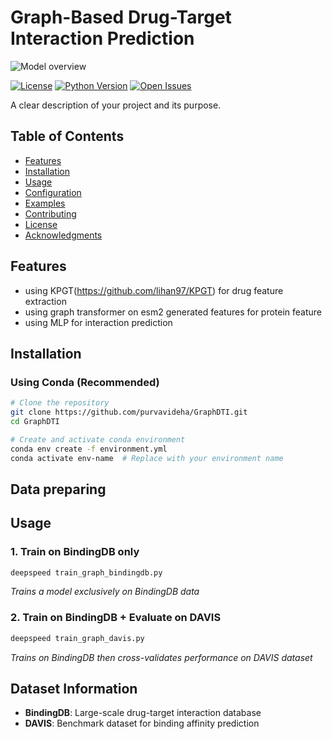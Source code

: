 # Graph-Based Drug-Target Interaction Prediction

  ![Model overview](https://github.com/user-attachments/assets/df2fc688-54ad-42a1-bc99-201528d6367a) <!-- Optional -->

[![License](https://img.shields.io/badge/License-MIT-blue.svg)](https://opensource.org/licenses/MIT)
[![Python Version](https://img.shields.io/badge/python-3.8%20%7C%203.9%20%7C%203.10-blue)](https://www.python.org/)
[![Open Issues](https://img.shields.io/github/issues/your-username/repo-name)](https://github.com/your-username/repo-name/issues)

A clear description of your project and its purpose.

## Table of Contents
- [Features](#features)
- [Installation](#installation)
- [Usage](#usage)
- [Configuration](#configuration)
- [Examples](#examples)
- [Contributing](#contributing)
- [License](#license)
- [Acknowledgments](#acknowledgments)

## Features
- using KPGT(https://github.com/lihan97/KPGT) for drug feature extraction
- using graph transformer on esm2 generated features for protein feature
- using MLP for interaction prediction

## Installation


### Using Conda (Recommended)
```bash
# Clone the repository
git clone https://github.com/purvavideha/GraphDTI.git
cd GraphDTI

# Create and activate conda environment
conda env create -f environment.yml
conda activate env-name  # Replace with your environment name
```
## Data preparing 

## Usage

### 1. Train on BindingDB only  
```bash
deepspeed train_graph_bindingdb.py
```
*Trains a model exclusively on BindingDB data*

### 2. Train on BindingDB + Evaluate on DAVIS  
```bash
deepspeed train_graph_davis.py
```
*Trains on BindingDB then cross-validates performance on DAVIS dataset*

## Dataset Information
- **BindingDB**: Large-scale drug-target interaction database
- **DAVIS**: Benchmark dataset for binding affinity prediction



